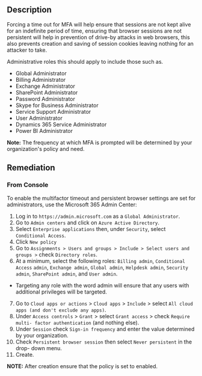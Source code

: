 ## Description

Forcing a time out for MFA will help ensure that sessions are not kept alive for an indefinite period of time, ensuring that browser sessions are not persistent will help in prevention of drive-by attacks in web browsers, this also prevents creation and saving of session cookies leaving nothing for an attacker to take.

Administrative roles this should apply to include those such as.

- Global Administrator
- Billing Administrator
- Exchange Administrator
- SharePoint Administrator
- Password Administrator
- Skype for Business Administrator
- Service Support Administrator
- User Administrator
- Dynamics 365 Service Administrator
- Power BI Administrator

**Note:** The frequency at which MFA is prompted will be determined by your organization's policy and need.

## Remediation

### From Console

To enable the multifactor timeout and persistent browser settings are set for administrators, use the Microsoft 365 Admin Center:

1. Log in to `https://admin.microsoft.com` as a `Global Administrator`.
2. Go to `Admin centers` and click on `Azure Active Directory`.
3. Select `Enterprise applications` then, under `Security`, select `Conditional Access`.
4. Click `New policy`
5. Go to `Assignments > Users and groups > Include > Select users and groups >`
check `Directory roles`.
6. At a minimum, select the following roles: `Billing admin`, `Conditional Access`
`admin`, `Exchange admin`, `Global admin`, `Helpdesk admin`, `Security admin`, `SharePoint admin`, and `User admin`.

- Targeting any role with the word admin will ensure that any users with additional privileges will be targeted.

7. Go to `Cloud apps or actions` > `Cloud apps` > `Include` > select `All cloud apps (and don't exclude any apps)`.
8. Under `Access controls` > `Grant` > select `Grant access` > check `Require multi- factor authentication` (and nothing else).
9. Under `Session` check `Sign-in frequency` and enter the value determined by your organization.
10. Check `Persistent browser session` then select `Never persistent` in the drop- down menu.
11. Create.

**NOTE:** After creation ensure that the policy is set to enabled.
